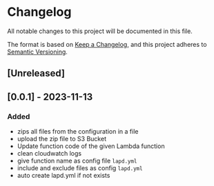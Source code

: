 # Changelog

All notable changes to this project will be documented in this file.

The format is based on [Keep a Changelog](https://keepachangelog.com/en/1.0.0/),
and this project adheres to [Semantic Versioning](https://semver.org/spec/v2.0.0.html).

## [Unreleased]


## [0.0.1] - 2023-11-13

### Added
- zips all files from the configuration in a file
- upload the zip file to S3 Bucket
- Update function code of the given Lambda function
- clean cloudwatch logs
- give function name as config file `lapd.yml`
- include and exclude files as config `lapd.yml`
- auto create lapd.yml if not exists
